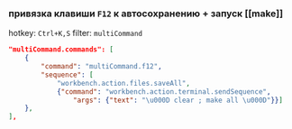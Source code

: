 ### привязка клавиши `F12` к автосохранению + запуск [[make]]

hotkey: `Ctrl+K,S` filter: `multiCommand`

```json
"multiCommand.commands": [
    {
        "command": "multiCommand.f12",
        "sequence": [
            "workbench.action.files.saveAll",
            {"command": "workbench.action.terminal.sendSequence",
                "args": {"text": "\u000D clear ; make all \u000D"}}]
    },
],
```
